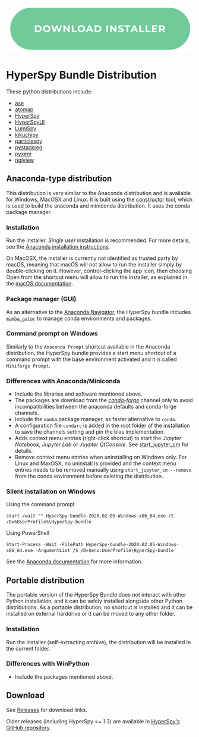 <p align="center">
<a href="https://github.com/hyperspy/hyperspy-bundle/releases"><img src="./images/download_button.png"></a>
</p>


# HyperSpy Bundle Distribution

These python distributions include:
- [ase](https://wiki.fysik.dtu.dk/ase)
- [atomap](https://atomap.org)
- [HyperSpy](https://hyperspy.org)
- [HyperSpyUI](https://hyperspy.org/hyperspyUI)
- [LumiSpy](https://github.com/LumiSpy/lumispy)
- [kikuchipy](https://kikuchipy.org)
- [particlespy](https://epsic-dls.github.io/ParticleSpy/index.html)
- [pystackreg](https://github.com/glichtner/pystackreg)
- [pyxem](www.pyxem.org)
- [nglview](http://nglviewer.org/nglview/latest)


## Anaconda-type distribution

This distribution is very similar to the Anaconda distribution and is available for Windows, MacOSX and Linux.
It is built using the [constructor](https://github.com/conda/constructor) tool, which is used to build the
anaconda and miniconda distribution. It uses the conda package manager.

### Installation

Run the installer. *Single user* installation is recommended.
For more details, see the [Anaconda installation instructions](https://docs.anaconda.com/anaconda/install).

On MacOSX, the installer is currently not identified as trusted party by macOS, meaning that macOS will not allow
to run the installer simply by double-clicking on it. However, control-clicking the app icon, then choosing Open
from the shortcut menu will allow to run the installer, as explained in the [macOS documentation](https://support.apple.com/en-gb/guide/mac-help/mh40616/mac).

### Package manager (GUI)

As an alternative to the [Anaconda Navigator](https://docs.anaconda.com/anaconda/navigator/index.html), the HyperSpy bundle includes
[`mamba_gator`](https://github.com/mamba-org/gator) to manage conda environments and packages.

### Command prompt on Windows

Similarly to the `Anaconda Prompt` shortcut available in the Anaconda distribution, the HyperSpy bundle provides a start menu shortcut of a command prompt with the base environment activated and it is called `Miniforge Prompt`.

### Differences with Anaconda/Miniconda

* Include the libraries and software mentioned above.
* The packages are download from the [*conda-forge*](https://conda-forge.org) channel only to avoid incompatibilities between the anaconda defaults and conda-forge channels.
* Include the `mamba` package manager, as faster alternative to `conda`.
* A configuration file `condarc` is added in the root folder of the installation to save the channels setting and pin the blas implementation.
* Adds context menu entries (right-click shortcut) to start the *Jupyter Notebook*, *Jupyter Lab* or *Juypter QtConsole*.
  See [start_jupyter_cm](https://github.com/hyperspy/start_jupyter_cm) for details.
* Remove context menu entries when uninstalling on Windows only. For Linux and MaxOSX, no uninstall is provided and
  the context menu entries needs to be removed manually using `start_jupyter_cm --remove` from the conda environment before
  deleting the distribution.

### Silent installation on Windows

Using the command prompt
```
start /wait "" HyperSpy-bundle-2020.02.05-Windows-x86_64.exe /S /D=%UserProfile%\HyperSpy-bundle
```

Using PowerShell
```
Start-Process -Wait -FilePath HyperSpy-bundle-2020.02.05-Windows-x86_64.exe -ArgumentList /S /D=$env:UserProfile\HyperSpy-bundle
```

See the [Anaconda documentation](https://docs.anaconda.com/anaconda/install/silent-mode) for more information.

## Portable distribution

The portable version of the HyperSpy Bundle does not interact with other Python installation, and it can be safely installed alongside other Python distributions. As a portable distribution, no shortcut is installed and it can be installed on external harddrive or it can be moved to any other folder.

### Installation

Run the installer (self-extracting archive), the distribution will be installed in the current folder.

### Differences with WinPython

* Include the packages mentioned above.

## Download

See [Releases](https://github.com/hyperspy/hyperspy-bundle/releases) for download links.

Older releases (including HyperSpy <= 1.3) are available in [HyperSpy's GitHub repository](https://github.com/hyperspy/hyperspy/releases).
